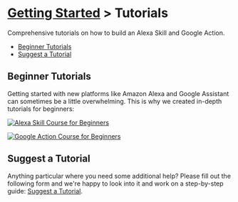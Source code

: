 # [Getting Started](../) > Tutorials

Comprehensive tutorials on how to build an Alexa Skill and Google Action.

* [Beginner Tutorials](#beginner-tutorials)
* [Suggest a Tutorial](#suggest-a-tutorial)


## Beginner Tutorials

Getting started with new platforms like Amazon Alexa and Google Assistant can sometimes be a little overwhelming. This is why we created in-depth tutorials for beginners:

[![Alexa Skill Course for Beginners][alexa-tutorial]](https://www.jovo.tech/blog/alexa-skill-tutorial-nodejs/)

[![Google Action Course for Beginners][google-action-tutorial]](https://www.jovo.tech/blog/google-action-tutorial-nodejs/)

[alexa-tutorial]: https://www.jovo.tech/img/docs/alexa-skill-tutorial-og-image.jpg "Hello World on Alexa"
[google-action-tutorial]: https://www.jovo.tech/img/docs/google-action-tutorial-og-image.jpg "Hello World on Google Assistant"


## Suggest a Tutorial

Anything particular where you need some additional help? Please fill out the following form and we're happy to look into it and work on a step-by-step guide: [Suggest a Tutorial](https://jovo.typeform.com/to/qqD2t6).